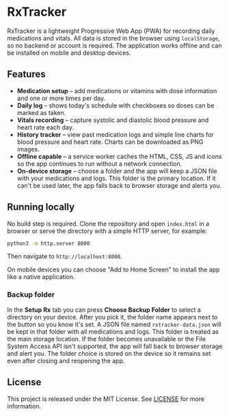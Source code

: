 # RxTracker

RxTracker is a lightweight Progressive Web App (PWA) for recording daily medications and vitals.
All data is stored in the browser using `localStorage`, so no backend or account
is required.  The application works offline and can be installed on mobile and
desktop devices.

## Features

- **Medication setup** – add medications or vitamins with dose information and
  one or more times per day.
- **Daily log** – shows today's schedule with checkboxes so doses can be marked
  as taken.
- **Vitals recording** – capture systolic and diastolic blood pressure and heart
  rate each day.
- **History tracker** – view past medication logs and simple line charts for
  blood pressure and heart rate.  Charts can be downloaded as PNG images.
- **Offline capable** – a service worker caches the HTML, CSS, JS and icons so
  the app continues to run without a network connection.
- **On-device storage** – choose a folder and the app will keep a JSON file with
  your medications and logs. This folder is the primary location. If it can't be
  used later, the app falls back to browser storage and alerts you.

## Running locally

No build step is required.  Clone the repository and open `index.html` in a
browser or serve the directory with a simple HTTP server, for example:

```bash
python3 -m http.server 8000
```

Then navigate to `http://localhost:8000`.

On mobile devices you can choose "Add to Home Screen" to install the app like a
native application.

### Backup folder

In the **Setup Rx** tab you can press **Choose Backup Folder** to select a
 directory on your device. After you pick it, the folder name appears next to the
 button so you know it's set. A JSON file named `rxtracker-data.json` will be kept
 in that folder with all medications and logs. This folder is treated as the main
 storage location. If the folder becomes unavailable or the File System Access
API isn't supported, the app will fall back to browser storage and alert you.
The folder choice is stored on the device so it remains set even after closing
and reopening the app.

## License

This project is released under the MIT License.  See [LICENSE](LICENSE) for
more information.

